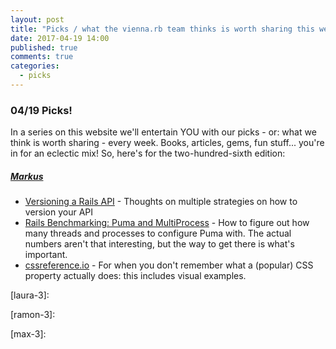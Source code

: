```yaml
---
layout: post
title: "Picks / what the vienna.rb team thinks is worth sharing this week"
date: 2017-04-19 14:00
published: true
comments: true
categories:
  - picks
---
```


### 04/19 Picks!

In a series on this website we'll entertain YOU with our picks - or: what we think is worth sharing - every week.
Books, articles, gems, fun stuff... you're in for an eclectic mix! So, here's for the two-hundred-sixth edition:

##### [Markus][markus]
- [Versioning a Rails API][markus-1] - Thoughts on multiple strategies on how to version your API
- [Rails Benchmarking: Puma and MultiProcess][markus-2] - How to figure out how many threads and processes to configure Puma with. The actual numbers aren't that interesting, but the way to get there is what's important.
- [cssreference.io][markus-3] - For when you don't remember what a (popular) CSS property actually does: this includes visual examples.


[laura]: https://www.twitter.com/alicetragedy
[laura-1]:
[laura-2]:
[laura-3]:

[ramon]: https://twitter.com/senorhuidobro
[ramon-1]:
[ramon-2]:
[ramon-3]:

[markus]: https://twitter.com/nuclearsquid
[markus-1]: https://chriskottom.com/blog/2017/04/versioning-a-rails-api/
[markus-2]: http://engineering.appfolio.com/appfolio-engineering/2017/3/22/rails-benchmarking-puma-and-multiprocess
[markus-3]: http://cssreference.io

[max]: https://www.twitter.com/klappradla
[max-1]:
[max-2]:
[max-3]:
